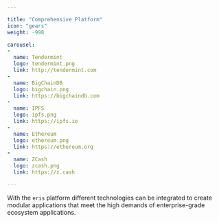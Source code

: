 ```yaml
---

title: "Comprehensive Platform"
icon: "gears"
weight: -998

carousel:
-
  name: Tendermint
  logo: tendermint.png
  link: http://tendermint.com
-
  name: BigChainDB
  logo: bigchain.png
  link: https://bigchaindb.com
-
  name: IPFS
  logo: ipfs.png
  link: https://ipfs.io
-
  name: Ethereum
  logo: ethereum.png
  link: https://ethereum.org
-
  name: ZCash
  logo: zcash.png
  link: https://z.cash

---
```


With the `eris` platform different technologies can be integrated to create modular applications that meet the high demands of enterprise-grade ecosystem applications.
